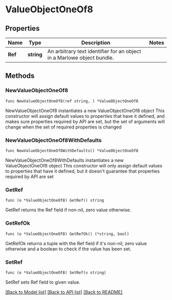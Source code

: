 # ValueObjectOneOf8

## Properties

Name | Type | Description | Notes
------------ | ------------- | ------------- | -------------
**Ref** | **string** | An arbitrary text identifier for an object in a Marlowe object bundle. | 

## Methods

### NewValueObjectOneOf8

`func NewValueObjectOneOf8(ref string, ) *ValueObjectOneOf8`

NewValueObjectOneOf8 instantiates a new ValueObjectOneOf8 object
This constructor will assign default values to properties that have it defined,
and makes sure properties required by API are set, but the set of arguments
will change when the set of required properties is changed

### NewValueObjectOneOf8WithDefaults

`func NewValueObjectOneOf8WithDefaults() *ValueObjectOneOf8`

NewValueObjectOneOf8WithDefaults instantiates a new ValueObjectOneOf8 object
This constructor will only assign default values to properties that have it defined,
but it doesn't guarantee that properties required by API are set

### GetRef

`func (o *ValueObjectOneOf8) GetRef() string`

GetRef returns the Ref field if non-nil, zero value otherwise.

### GetRefOk

`func (o *ValueObjectOneOf8) GetRefOk() (*string, bool)`

GetRefOk returns a tuple with the Ref field if it's non-nil, zero value otherwise
and a boolean to check if the value has been set.

### SetRef

`func (o *ValueObjectOneOf8) SetRef(v string)`

SetRef sets Ref field to given value.



[[Back to Model list]](../README.md#documentation-for-models) [[Back to API list]](../README.md#documentation-for-api-endpoints) [[Back to README]](../README.md)


